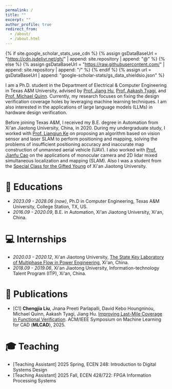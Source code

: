 ```yaml
---
permalink: /
title: ""
excerpt: ""
author_profile: true
redirect_from: 
  - /about/
  - /about.html
---
```


{% if site.google_scholar_stats_use_cdn %}
{% assign gsDataBaseUrl = "https://cdn.jsdelivr.net/gh/" | append: site.repository | append: "@" %}
{% else %}
{% assign gsDataBaseUrl = "https://raw.githubusercontent.com/" | append: site.repository | append: "/" %}
{% endif %}
{% assign url = gsDataBaseUrl | append: "google-scholar-stats/gs_data_shieldsio.json" %}

<span class='anchor' id='about-me'></span>

I am a Ph.D. student in the Department of Electrical & Computer Engineering in Texas A&M University, advised by [Prof. Jiang Hu](https://engineering.tamu.edu/electrical/profiles/jhu.html), [Prof. Aakash Tyagi](https://engineering.tamu.edu/cse/profiles/tyagi-aakash.html), and [Prof. Michael Quinn](https://engineering.tamu.edu/cse/profiles/quinn-michael.html). Currently, my research focuses on fixing the design verification coverage holes by leveraging machine learning techniques. I am also interested in the applications of large language models (LLMs) in hardware design verification.

Before joining Texas A&M, I received my B.E. degree in Automation from Xi'an Jiaotong University, China, in 2020. During my undergraduate study, I worked with [Prof. Liangjun Ke](http://gr.xjtu.edu.cn/web/keljxjtu) on proposing an algorithm based on vision sensor and laser SLAM to perform positioning and mapping, solving the problems of insufficient positioning accuracy and inaccurate map construction of unmanned aerial vehicle (UAV). I also worked with [Prof. Jianfu Cao](https://gr.xjtu.edu.cn/en/web/cjf) on the applications of monocular camera and 2D lidar mixed simultaneous localization and mapping (SLAM). Also I was a student from the [Special Class for the Gifted Young](https://en.wikipedia.org/wiki/Special_Class_for_the_Gifted_Young) of Xi'an Jiaotong University.

# 📖 Educations
- *2023.09 - 2028.06 (now)*, Ph.D in Computer Engineering, Texas A&M University, College Station, TX, US.
- *2016.09 - 2020.09*, B.E. in Automation, Xi'an Jiaotong University, Xi'an, China.

# 💻 Internships
<span class='anchor' id='interships'></span>
- *2020.03 - 2020.12*, Xi'an Jiaotong University, [The State Key Laboratory of Multiphase Flow in Power Engineering](http://mfpe.xjtu.edu.cn/), Xi'an, China.
- *2018.09 - 2019.06*, Xi'an Jiaotong University, Information-technology Talent Program (ITP), Xi'an, China.

# 📝 Publications
<span class='anchor' id='publications'></span>
- [C1] **Chengjia Liu**, Jnana Preeti Parlapalli, David Kebo Houngninou, Michael Quinn, Aakash Tyagi, Jiang Hu. [Improving Last-Mile Coverage in Functional Verification](https://ieeexplore.ieee.org/document/11189220). ACM/IEEE Symposium on Machine Learning for CAD (**MLCAD**), 2025.

# 🎓 Teaching
<span class='anchor' id='teaching'></span>
- [Teaching Assistant] 2025 Spring, ECEN 248: Introduction to Digital Systems Design
- [Teaching Assistant] 2025 Fall, ECEN 428/722: FPGA Information Processing Systems